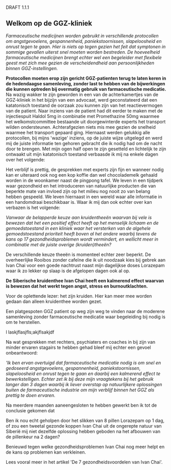 DRAFT 1.1.1

## Welkom op de GGZ-kliniek

_Farmaceutische medicijnen worden gebruikt in verschillende protocollen om angstgevoelens, gespannenheid, paniekstoornissen, slapeloosheid en onrust tegen te gaan. Hier is niets op tegen gezien het feit dat symptonen in sommige gevallen uiterst snel moeten worden bestreden. De hoeveelheid farmaceutische medicijnen brengt echter wel een begeleider met flexibele geest met zich mee gezien de verscheidendheid aan persoonlijkheden binnen GGZ-instellingen._

**Protocollen moeten erop zijn gericht GGZ-patienten terug te laten keren in de hedendaagse samenleving, zonder last te hebben van de bijwerkingen die kunnen optreden bij overmatig gebruik van farmaceutische medicatie.** Na wazig wakker te zijn geworden in een van de achterkamertjes van de GGZ-kliniek in het bijzijn van een advocaat, werd geconstateerd dat een katatonisch toestand de oorzaak zou kunnen zijn van het reactievermogen van de patient. Naar inziens van de patient had dit eerder te maken met de injectiespuit Haldol 5mg in combinatie met Promethazine 50mg waarmee het welkomstcommittee bestaande uit doorgewinterde experts het transport wilden ondersteunen. Achterafgezien niets mis mee gezien de snelheid waarmee het transport gepaard ging. Hiernaast werden gelukkig alle protocollen, bij mijns 'wazige' inziens, op de juiste wijze uitgelegd en werd mij de juiste informatie ten gehoren gebracht die ik nodig had om de nacht door te brengen. Met mijn ogen half open te zijn gesetteld en lichtelijk te zijn ontwaakt uit mijn katatonisch toestand verbaasde ik mij na enkele dagen over het volgende:

Het verblijf is prettig, de gesprekken met experts zijn fijn en wanneer nodig kan er uiteraard ook nog een kop koffie dan wel chocolademelk gehaald worden in de woonkamer naast de pingpong tafel. We leven in een tijdperk waar gezondheid en het introduceren van natuurlijke producten die van beperkte mate van invloed zijn op het milieu nog nooit zo van belang hebben gespeeld. We leven hiernaast in een wereld waar alle informatie in een handomdraai beschikbaar is. Waar ik mij dan ook echter over kan verbazen is het volgende: 

_Vanwaar de belapperde keuze aan kruidentheeën waarvan bij vele is bewezen dat het een positief effect heeft op het menselijk lichaam en de gemoedstoestand in een kliniek waar het versterken van de algehele gemoedstoestand prioriteit heeft boven al het andere waarbij tevens de kans op 17 gezondheidsproblemen wordt vermindert, en wellicht meer in combinatie met de juiste overige (kruiden)theeën?_

De verschillende keuze theeën is momenteel echter zeer beperkt. De overheerlijke Rooibos zonder cafeïne die ik uit noodzaak kies bij gebrek aan Ivan Chai voor een goede nachtrust naast mijn dagelijkse doses Lorazepam waar ik zo lekker op slaap is de afgelopen dagen ook al op.  


**De Siberische kruidenthee Ivan Chai heeft een kalmerend effect waarvan is bewezen dat het werkt tegen angst, stress en burnoutklachten.**

Voor de oplettende lezer: het zijn kruiden. Hier kan meer mee worden gedaan dan alleen kruidenthee worden gezet. 

Een platgespoten GGZ patient op weg zijn weg te vinden naar de moderene samenleving zonder farmaceutische medicatie waar begeleiding bij nodig is om te herstellen.

l laskjflasjfls;akjflsakjdf 


Na wat gesprekken met rechters, psychiaters en coaches in bij zijn van minder ervaren stagairs te hebben gehad bleef mij echter een gevoel onbeantwoord:

_'Ik ben ervan overtuigd dat farmaceutische medicatie nodig is om snel en gedoseerd angstgevoelens, gespannenheid, paniekstoornissen, slapeloosheid en onrust tegen te gaan en daarbij een kalmerend effect te bewerkstelligen. Echter zet ik bij deze mijn vraagtekens bij het gebruik langer dan 3 dagen waarbij ik liever overstap op natuurlijkere oplossingen buiten de farmaceutische industrie om mijn verblijf binnen het GGZ als prettig te doen ervaren._

Na meerdere maanden aaneengesloten te hebben gewerkt ben ik tot de conclusie gekomen dat 

Ben ik nou echt geholpen door het slikken van 8 pillen Lorazepam op 1 dag, of zou een tweetal gezonde koppen Ivan Chai uit de ongerepte natuur van Siberië mij niet dezelfde oplossing hebben geboden na het afbouwen van de pillenkeur na 2 dagen? 


Benieuwd tegen welke gezondheidsproblemen Ivan Chai nog meer helpt en de kans op problemen kan verkleinen. 

Lees vooral meer in het artikel 'De 7 gezondheidsvoordelen van Ivan Chai'. 
